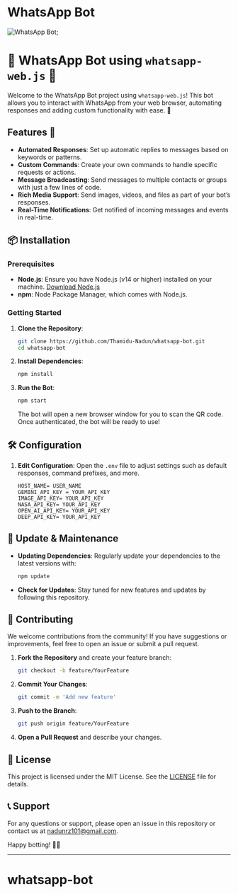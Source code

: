 # WhatsApp Bot
![WhatsApp Bot](https://img.shields.io/badge/WhatsApp_Bot-v1.0-brightgreen);

# 📱 WhatsApp Bot using `whatsapp-web.js` 🤖

Welcome to the WhatsApp Bot project using `whatsapp-web.js`! This bot allows you to interact with WhatsApp from your web browser, automating responses and adding custom functionality with ease. 🚀

## Features 🌟

- **Automated Responses**: Set up automatic replies to messages based on keywords or patterns.
- **Custom Commands**: Create your own commands to handle specific requests or actions.
- **Message Broadcasting**: Send messages to multiple contacts or groups with just a few lines of code.
- **Rich Media Support**: Send images, videos, and files as part of your bot’s responses.
- **Real-Time Notifications**: Get notified of incoming messages and events in real-time.

## 📦 Installation

### Prerequisites

- **Node.js**: Ensure you have Node.js (v14 or higher) installed on your machine. [Download Node.js](https://nodejs.org/)
- **npm**: Node Package Manager, which comes with Node.js.

### Getting Started

1. **Clone the Repository**:
   ```bash
   git clone https://github.com/Thamidu-Nadun/whatsapp-bot.git
   cd whatsapp-bot
   ```

2. **Install Dependencies**:
   ```bash
   npm install
   ```

3. **Run the Bot**:
   ```bash
   npm start
   ```

   The bot will open a new browser window for you to scan the QR code. Once authenticated, the bot will be ready to use!

## 🛠️ Configuration

1. **Edit Configuration**:
   Open the `.env` file to adjust settings such as default responses, command prefixes, and more.

   ```env
   HOST_NAME= USER_NAME
   GEMINI_API_KEY = YOUR_API_KEY
   IMAGE_API_KEY= YOUR_API_KEY
   NASA_API_KEY= YOUR_API_KEY
   OPEN_AI_API_KEY= YOUR_API_KEY
   DEEP_API_KEY= YOUR_API_KEY
   ```

## 🔄 Update & Maintenance

- **Updating Dependencies**: Regularly update your dependencies to the latest versions with:
  ```bash
  npm update
  ```

- **Check for Updates**: Stay tuned for new features and updates by following this repository.

## 🤝 Contributing

We welcome contributions from the community! If you have suggestions or improvements, feel free to open an issue or submit a pull request.

1. **Fork the Repository** and create your feature branch:
   ```bash
   git checkout -b feature/YourFeature
   ```

2. **Commit Your Changes**:
   ```bash
   git commit -m 'Add new feature'
   ```

3. **Push to the Branch**:
   ```bash
   git push origin feature/YourFeature
   ```

4. **Open a Pull Request** and describe your changes.

## 📜 License

This project is licensed under the MIT License. See the [LICENSE](LICENSE) file for details.

## 📞 Support

For any questions or support, please open an issue in this repository or contact us at [nadunrz101@gmail.com](mailto:nadunrz101@gmail.com).

Happy botting! 🤖🎉

---
# whatsapp-bot

